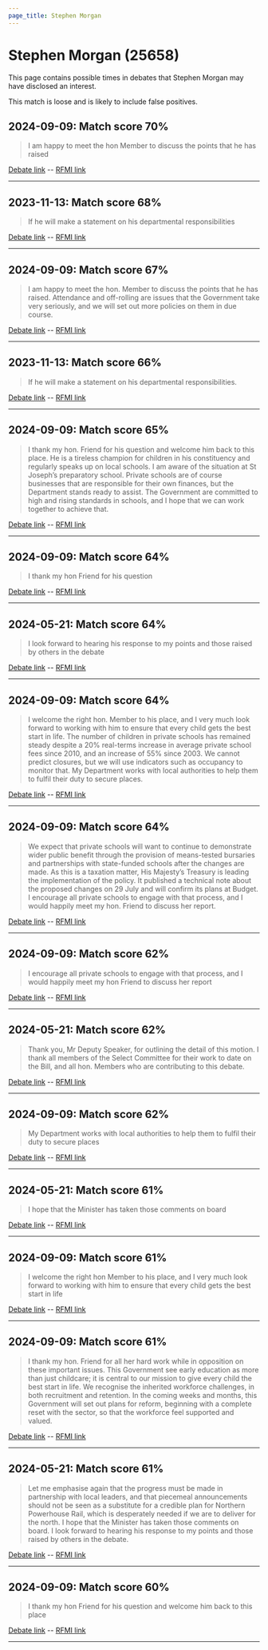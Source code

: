 ```yaml
---
page_title: Stephen Morgan
---
```


# Stephen Morgan  (25658)

This page contains possible times in debates that Stephen Morgan may have disclosed an interest.

This match is loose and is likely to include false positives. 



## 2024-09-09: Match score 70%

>I am happy to meet the hon Member to discuss the points that he has raised

[Debate link](https://www.theyworkforyou.com/debates/?id=2024-09-09b.568.1)  --  [RFMI link](https://www.theyworkforyou.com/mp/25658/register)


---



## 2023-11-13: Match score 68%

>If he will make a statement on his departmental responsibilities

[Debate link](https://www.theyworkforyou.com/debates/?id=2023-11-13c.373.4)  --  [RFMI link](https://www.theyworkforyou.com/mp/25658/register)


---



## 2024-09-09: Match score 67%

>I am happy to meet the hon. Member to discuss the points that he has raised. Attendance and off-rolling are issues that the Government take very seriously, and we will set out more policies on them in due course.

[Debate link](https://www.theyworkforyou.com/debates/?id=2024-09-09b.568.1)  --  [RFMI link](https://www.theyworkforyou.com/mp/25658/register)


---



## 2023-11-13: Match score 66%

>If he will make a statement on his departmental responsibilities.

[Debate link](https://www.theyworkforyou.com/debates/?id=2023-11-13c.373.4)  --  [RFMI link](https://www.theyworkforyou.com/mp/25658/register)


---



## 2024-09-09: Match score 65%

>I thank my hon. Friend for his question and welcome him back to this place. He is a tireless champion for children in his constituency and regularly speaks up on local schools. I am aware of the situation at St Joseph’s preparatory school. Private schools are of course businesses that are responsible for their own finances, but the Department stands ready to assist. The Government are committed to high and rising standards in schools, and I hope that we can work together to achieve that.

[Debate link](https://www.theyworkforyou.com/debates/?id=2024-09-09b.553.5)  --  [RFMI link](https://www.theyworkforyou.com/mp/25658/register)


---



## 2024-09-09: Match score 64%

>I thank my hon Friend for his question

[Debate link](https://www.theyworkforyou.com/debates/?id=2024-09-09b.563.5)  --  [RFMI link](https://www.theyworkforyou.com/mp/25658/register)


---



## 2024-05-21: Match score 64%

>I look forward to hearing his response to my points and those raised by others in the debate

[Debate link](https://www.theyworkforyou.com/debates/?id=2024-05-21a.821.0)  --  [RFMI link](https://www.theyworkforyou.com/mp/25658/register)


---



## 2024-09-09: Match score 64%

>I welcome the right hon. Member to his place, and I very much look forward to working with him to ensure that every child gets the best start in life. The number of children in private schools has remained steady despite a 20% real-terms increase in average private school fees since 2010, and an increase of 55% since 2003. We cannot predict closures, but we will use indicators such as occupancy to monitor that. My Department works with local authorities to help them to fulfil their duty to secure places.

[Debate link](https://www.theyworkforyou.com/debates/?id=2024-09-09b.554.2)  --  [RFMI link](https://www.theyworkforyou.com/mp/25658/register)


---



## 2024-09-09: Match score 64%

>We expect that private schools will want to continue to demonstrate wider public benefit through the provision of means-tested bursaries and partnerships with state-funded schools after the changes are made. As this is a taxation matter, His Majesty’s Treasury is leading the implementation of the policy. It published a technical note about the proposed changes on 29 July and will confirm its plans at Budget. I encourage all private schools to engage with that process, and I would happily meet my hon. Friend to discuss her report.

[Debate link](https://www.theyworkforyou.com/debates/?id=2024-09-09b.566.4)  --  [RFMI link](https://www.theyworkforyou.com/mp/25658/register)


---



## 2024-09-09: Match score 62%

>I encourage all private schools to engage with that process, and I would happily meet my hon Friend to discuss her report

[Debate link](https://www.theyworkforyou.com/debates/?id=2024-09-09b.566.4)  --  [RFMI link](https://www.theyworkforyou.com/mp/25658/register)


---



## 2024-05-21: Match score 62%

>Thank you, Mr Deputy Speaker, for outlining the detail of this motion. I thank all members of the Select Committee for their work to date on the Bill, and all hon. Members who are contributing to this debate.

[Debate link](https://www.theyworkforyou.com/debates/?id=2024-05-21a.821.0)  --  [RFMI link](https://www.theyworkforyou.com/mp/25658/register)


---



## 2024-09-09: Match score 62%

>My Department works with local authorities to help them to fulfil their duty to secure places

[Debate link](https://www.theyworkforyou.com/debates/?id=2024-09-09b.554.2)  --  [RFMI link](https://www.theyworkforyou.com/mp/25658/register)


---



## 2024-05-21: Match score 61%

>I hope that the Minister has taken those comments on board

[Debate link](https://www.theyworkforyou.com/debates/?id=2024-05-21a.821.0)  --  [RFMI link](https://www.theyworkforyou.com/mp/25658/register)


---



## 2024-09-09: Match score 61%

>I welcome the right hon Member to his place, and I very much look forward to working with him to ensure that every child gets the best start in life

[Debate link](https://www.theyworkforyou.com/debates/?id=2024-09-09b.554.2)  --  [RFMI link](https://www.theyworkforyou.com/mp/25658/register)


---



## 2024-09-09: Match score 61%

>I thank my hon. Friend for all her hard work while in opposition on these important issues. This Government see early education as more than just childcare; it is central to our mission to give every child the best start in life. We recognise the inherited workforce challenges, in both recruitment and retention. In the coming weeks and months, this Government will set out plans for reform, beginning with a complete reset with the sector, so that the workforce feel supported and valued.

[Debate link](https://www.theyworkforyou.com/debates/?id=2024-09-09b.565.3)  --  [RFMI link](https://www.theyworkforyou.com/mp/25658/register)


---



## 2024-05-21: Match score 61%

>Let me emphasise again that the progress must be made in partnership with local leaders, and that piecemeal announcements should not be seen as a substitute for a credible plan for Northern Powerhouse Rail, which is desperately needed if we are to deliver for the north. I hope that the Minister has taken those comments on board. I look forward to hearing his response to my points and those raised by others in the debate.

[Debate link](https://www.theyworkforyou.com/debates/?id=2024-05-21a.821.0)  --  [RFMI link](https://www.theyworkforyou.com/mp/25658/register)


---



## 2024-09-09: Match score 60%

>I thank my hon Friend for his question and welcome him back to this place

[Debate link](https://www.theyworkforyou.com/debates/?id=2024-09-09b.553.5)  --  [RFMI link](https://www.theyworkforyou.com/mp/25658/register)


---

